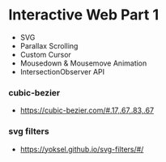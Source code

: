 # Interactive Web Part 1

- SVG
- Parallax Scrolling
- Custom Cursor
- Mousedown & Mousemove Animation
- IntersectionObserver API

### cubic-bezier
- https://cubic-bezier.com/#.17,.67,.83,.67


### svg filters
- https://yoksel.github.io/svg-filters/#/

